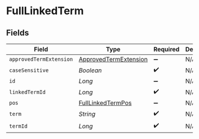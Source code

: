 # FullLinkedTerm


## Fields

| Field                                                                 | Type                                                                  | Required                                                              | Description                                                           |
| --------------------------------------------------------------------- | --------------------------------------------------------------------- | --------------------------------------------------------------------- | --------------------------------------------------------------------- |
| `approvedTermExtension`                                               | [ApprovedTermExtension](../../models/shared/ApprovedTermExtension.md) | :heavy_minus_sign:                                                    | N/A                                                                   |
| `caseSensitive`                                                       | *Boolean*                                                             | :heavy_check_mark:                                                    | N/A                                                                   |
| `id`                                                                  | *Long*                                                                | :heavy_minus_sign:                                                    | N/A                                                                   |
| `linkedTermId`                                                        | *Long*                                                                | :heavy_check_mark:                                                    | N/A                                                                   |
| `pos`                                                                 | [FullLinkedTermPos](../../models/shared/FullLinkedTermPos.md)         | :heavy_minus_sign:                                                    | N/A                                                                   |
| `term`                                                                | *String*                                                              | :heavy_check_mark:                                                    | N/A                                                                   |
| `termId`                                                              | *Long*                                                                | :heavy_check_mark:                                                    | N/A                                                                   |